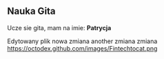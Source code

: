 ## Nauka Gita
Ucze sie gita, mam na imie: **Patrycja**

Edytowany plik
nowa zmiana
another
zmiana zmiana
https://octodex.github.com/images/Fintechtocat.png
